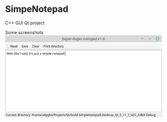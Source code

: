 # SimpeNotepad
C++ GUI Qt project

Some screenshots
![Main window](Screenshots/main.png "Main window screen's")
